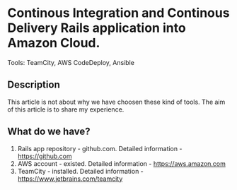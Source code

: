
# Continous Integration and Continous Delivery Rails application into Amazon Cloud.
Tools: TeamCity, AWS CodeDeploy, Ansible

## Description
This article is not about why we have choosen these kind of tools.
The aim of this article is to share my experience. 

## What do we have?
1. Rails app repository - github.com. Detailed information -https://github.com
2. AWS account - existed. Detailed information - https://aws.amazon.com
3. TeamCity - installed. Detailed information - https://www.jetbrains.com/teamcity

